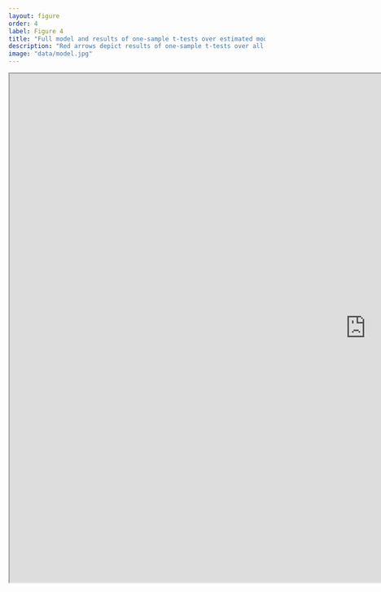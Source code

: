 ```yaml
---
layout: figure
order: 4
label: Figure 4
title: "Full model and results of one-sample t-tests over estimated modulatory parameters"
description: "Red arrows depict results of one-sample t-tests over all 25 modulation parameters (inhibitory self- connections indicated by circular arrow around each region label). A general caudal to rostral flow increased effectivity connectivity in response to tactile deviants can be observed from thalamus (TH), and primary somatosensory cortex (S1), to anterior insula (AIC) and mid- cingulate (MCC), before reaching prefrontal cortex (middle frontal gyrus, MFG). In contrast to this feed-forward flow of modulatory influences, the AIC shows significant increases in both ‘forwards’ connections to cingulate and prefrontal cortex and ‘backwards’ connections with S1, indicative of error comparison. Interestingly, TH, AIC, and S1 self-connections are strongly disinhibited by tactile deviants. All p-values false discovery rate corrected for multiple comparisons, <i>P<sub>FDR</sub></i> < 0.05."
image: "data/model.jpg"
---
```

<iframe src="http://neurovault.org/media/images/85/con_0001_pycortex/index.html" width="1400" height="1000" allowfullscreen></iframe>
